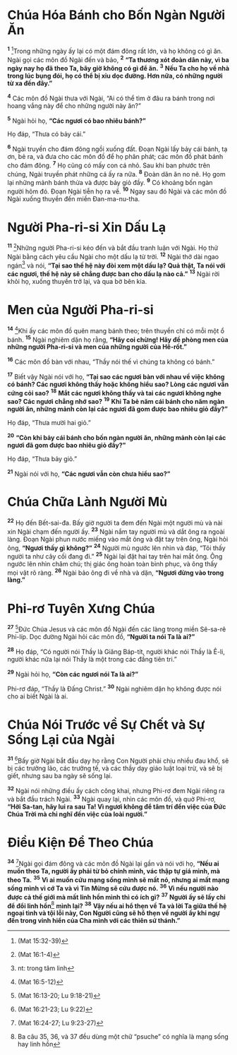 # Chúa Hóa Bánh cho Bốn Ngàn Người Ăn
<sup><b>1</b></sup> [^1*]Trong những ngày ấy lại có một đám đông rất lớn, và họ không có gì ăn. Ngài gọi các môn đồ Ngài đến và bảo, <sup><b>2</b></sup> **“Ta thương xót đoàn dân này, vì ba ngày nay họ đã theo Ta, bây giờ không có gì để ăn.** <sup><b>3</b></sup> **Nếu Ta cho họ về nhà trong lúc bụng đói, họ có thể bị xỉu dọc đường. Hơn nữa, có những người từ xa đến đây.”**

<sup><b>4</b></sup> Các môn đồ Ngài thưa với Ngài, “Ai có thể tìm ở đâu ra bánh trong nơi hoang vắng này để cho những người này ăn?”

<sup><b>5</b></sup> Ngài hỏi họ, **“Các ngươi có bao nhiêu bánh?”**

Họ đáp, “Thưa có bảy cái.”

<sup><b>6</b></sup> Ngài truyền cho đám đông ngồi xuống đất. Đoạn Ngài lấy bảy cái bánh, tạ ơn, bẻ ra, và đưa cho các môn đồ để họ phân phát; các môn đồ phát bánh cho đám đông. <sup><b>7</b></sup> Họ cũng có mấy con cá nhỏ. Sau khi ban phước trên chúng, Ngài truyền phát những cá ấy ra nữa. <sup><b>8</b></sup> Đoàn dân ăn no nê. Họ gom lại những mảnh bánh thừa và được bảy giỏ đầy. <sup><b>9</b></sup> Có khoảng bốn ngàn người hôm đó. Đoạn Ngài tiễn họ ra về. <sup><b>10</b></sup> Ngay sau đó Ngài và các môn đồ Ngài xuống thuyền đến miền Đan-ma-nu-tha.


# Người Pha-ri-si Xin Dấu Lạ
<sup><b>11</b></sup> [^2*]Những người Pha-ri-si kéo đến và bắt đầu tranh luận với Ngài. Họ thử Ngài bằng cách yêu cầu Ngài cho một dấu lạ từ trời. <sup><b>12</b></sup> Ngài thở dài ngao ngán[^1] và nói, **“Tại sao thế hệ này đòi xem một dấu lạ? Quả thật, Ta nói với các ngươi, thế hệ này sẽ chẳng được ban cho dấu lạ nào cả.”** <sup><b>13</b></sup> Ngài rời khỏi họ, xuống thuyền trở lại, và qua bờ bên kia.


# Men của Người Pha-ri-si
<sup><b>14</b></sup> [^3*]Khi ấy các môn đồ quên mang bánh theo; trên thuyền chỉ có mỗi một ổ bánh. <sup><b>15</b></sup> Ngài nghiêm dặn họ rằng, **“Hãy coi chừng! Hãy đề phòng men của những người Pha-ri-si và men của những người của Hê-rốt.”**

<sup><b>16</b></sup> Các môn đồ bàn với nhau, “Thầy nói thế vì chúng ta không có bánh.”

<sup><b>17</b></sup> Biết vậy Ngài nói với họ, **“Tại sao các ngươi bàn với nhau về việc không có bánh? Các ngươi không thấy hoặc không hiểu sao? Lòng các ngươi vẫn cứng cỏi sao?** <sup><b>18</b></sup> **Mắt các ngươi không thấy và tai các ngươi không nghe sao? Các ngươi chẳng nhớ sao?** <sup><b>19</b></sup> **Khi Ta bẻ năm cái bánh cho năm ngàn người ăn, những mảnh còn lại các ngươi đã gom được bao nhiêu giỏ đầy?”**

Họ đáp, “Thưa mười hai giỏ.”

<sup><b>20</b></sup> **“Còn khi bảy cái bánh cho bốn ngàn người ăn, những mảnh còn lại các ngươi đã gom được bao nhiêu giỏ đầy?”**

Họ đáp, “Thưa bảy giỏ.”

<sup><b>21</b></sup> Ngài nói với họ, **“Các ngươi vẫn còn chưa hiểu sao?”**


# Chúa Chữa Lành Người Mù
<sup><b>22</b></sup> Họ đến Bết-sai-đa. Bấy giờ người ta đem đến Ngài một người mù và nài xin Ngài chạm đến người ấy. <sup><b>23</b></sup> Ngài nắm tay người mù và dắt ông ra ngoài làng. Đoạn Ngài phun nước miếng vào mắt ông và đặt tay trên ông, Ngài hỏi ông, **“Ngươi thấy gì không?”** <sup><b>24</b></sup> Người mù ngước lên nhìn và đáp, “Tôi thấy người ta như cây cối đang đi.” <sup><b>25</b></sup> Ngài lại đặt hai tay trên hai mắt ông. Ông ngước lên nhìn chăm chú; thị giác ông hoàn toàn bình phục, và ông thấy mọi vật rõ ràng. <sup><b>26</b></sup> Ngài bảo ông đi về nhà và dặn, **“Ngươi đừng vào trong làng.”**


# Phi-rơ Tuyên Xưng Chúa
<sup><b>27</b></sup> [^4*]Đức Chúa Jesus và các môn đồ Ngài đến các làng trong miền Sê-sa-rê Phi-líp. Dọc đường Ngài hỏi các môn đồ, **“Người ta nói Ta là ai?”**

<sup><b>28</b></sup> Họ đáp, “Có người nói Thầy là Giăng Báp-tít, người khác nói Thầy là Ê-li, người khác nữa lại nói Thầy là một trong các đấng tiên tri.”

<sup><b>29</b></sup> Ngài hỏi họ, **“Còn các ngươi nói Ta là ai?”**

Phi-rơ đáp, “Thầy là Đấng Christ.” <sup><b>30</b></sup> Ngài nghiêm dặn họ không được nói cho ai biết Ngài là ai.


# Chúa Nói Trước về Sự Chết và Sự Sống Lại của Ngài
<sup><b>31</b></sup> [^5*]Bấy giờ Ngài bắt đầu dạy họ rằng Con Người phải chịu nhiều đau khổ, sẽ bị các trưởng lão, các trưởng tế, và các thầy dạy giáo luật loại trừ, và sẽ bị giết, nhưng sau ba ngày sẽ sống lại.

<sup><b>32</b></sup> Ngài nói những điều ấy cách công khai, nhưng Phi-rơ đem Ngài riêng ra và bắt đầu trách Ngài. <sup><b>33</b></sup> Ngài quay lại, nhìn các môn đồ, và quở Phi-rơ, **“Hỡi Sa-tan, hãy lui ra sau Ta! Vì ngươi không để tâm trí đến việc của Đức Chúa Trời mà chỉ nghĩ đến việc của loài người.”**


# Điều Kiện Để Theo Chúa
<sup><b>34</b></sup> [^6*]Ngài gọi đám đông và các môn đồ Ngài lại gần và nói với họ, **“Nếu ai muốn theo Ta, người ấy phải từ bỏ chính mình, vác thập tự giá mình, mà theo Ta.** <sup><b>35</b></sup> **Vì ai muốn cứu mạng sống mình sẽ mất nó, nhưng ai mất mạng sống mình vì cớ Ta và vì Tin Mừng sẽ cứu được nó.** <sup><b>36</b></sup> **Vì nếu người nào được cả thế giới mà mất linh hồn mình thì có ích gì?** <sup><b>37</b></sup> **Người ấy sẽ lấy chi để đổi linh hồn**[^2] **mình lại?** <sup><b>38</b></sup> **Vậy nếu ai hổ thẹn về Ta và lời Ta giữa thế hệ ngoại tình và tội lỗi này, Con Người cũng sẽ hổ thẹn về người ấy khi ngự đến trong vinh hiển của Cha mình với các thiên sứ thánh.”**

[^1]: nt: trong tâm linh
[^2]: Ba câu 35, 36, và 37 đều dùng một chữ “psuche” có nghĩa là mạng sống hay linh hồn
[^1*]: (Mat 15:32-39)
[^2*]: (Mat 16:1-4)
[^3*]: (Mat 16:5-12)
[^4*]: (Mat 16:13-20; Lu 9:18-21)
[^5*]: (Mat 16:21-23; Lu 9:22)
[^6*]: (Mat 16:24-27; Lu 9:23-27)